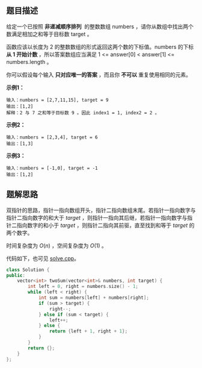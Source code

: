 ## 题目描述

给定一个已按照 **非递减顺序排列**  的整数数组 numbers ，请你从数组中找出两个数满足相加之和等于目标数 target 。

函数应该以长度为 2 的整数数组的形式返回这两个数的下标值。numbers 的下标 **从 1 开始计数** ，所以答案数组应当满足 1 <= answer[0] < answer[1] <= numbers.length 。

你可以假设每个输入 **只对应唯一的答案** ，而且你 **不可以** 重复使用相同的元素。

**示例1：**

```
输入：numbers = [2,7,11,15], target = 9
输出：[1,2]
解释：2 与 7 之和等于目标数 9 。因此 index1 = 1, index2 = 2 。
```

**示例2：**

```
输入：numbers = [2,3,4], target = 6
输出：[1,3]
```

**示例3：**

```
输入：numbers = [-1,0], target = -1
输出：[1,2]
```

## 题解思路

双指针的思路，指针一指向数组开头，指针二指向数组末尾。若指针一指向数字与指针二指向数字的和大于 $target$ ，则指针一指向其后继，若指针一指向数字与指针二指向数字的和小于 $target$ ，则指针二指向其前驱，直至找到和等于 $target$ 的两个数字。

时间复杂度为 $O(n)$ ，空间复杂度为 $O(1)$ 。

代码如下，也可见 [solve.cpp](./solve.cpp)。

```c++
class Solution {
public:
    vector<int> twoSum(vector<int>& numbers, int target) {
        int left = 0, right = numbers.size() - 1;
        while (left < right) {
            int sum = numbers[left] + numbers[right];
            if (sum > target) {
                right--;
            } else if (sum < target) {
                left++;
            } else {
                return {left + 1, right + 1};
            }
        }
        return {};
    }
};

```
